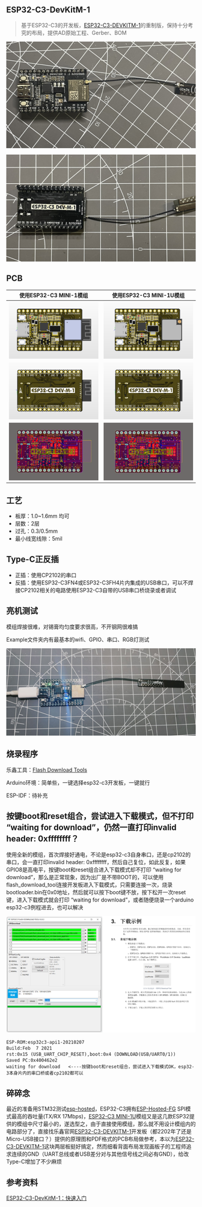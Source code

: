 ## ESP32-C3-DevKitM-1

> 基于ESP32-C3的开发板，[ESP32-C3-DEVKITM-1](https://docs.espressif.com/projects/esp-idf/zh_CN/latest/esp32c3/hw-reference/esp32c3/user-guide-devkitm-1.html)的重制版，保持十分考究的布局，提供AD原始工程、Gerber、BOM

![初号机(1)](Images/初号机(1).JPG)

![初号机(2)](Images/初号机(2).JPG)

## PCB

| 使用ESP32-C3 MINI-1模组                                | 使用ESP32-C3 MINI-1U模组                                 |
| ------------------------------------------------------ | -------------------------------------------------------- |
| ![ESP32-C3_DEV-M-1(1)](Images/ESP32-C3_DEV-M-1(1).png) | ![ESP32-C3_DEV-M-1u(1)](Images/ESP32-C3_DEV-M-1u(1).png) |
| ![ESP32-C3_DEV-M-1(2)](Images/ESP32-C3_DEV-M-1(2).png) | ![ESP32-C3_DEV-M-1u(2)](Images/ESP32-C3_DEV-M-1u(2).png) |
| ![ESP32-C3_DEV-M-1(3)](Images/ESP32-C3_DEV-M-1(3).png) | ![ESP32-C3_DEV-M-1u(3)](Images/ESP32-C3_DEV-M-1u(3).png) |

## 工艺

- 板厚：1.0~1.6mm 均可
- 层数：2层
- 过孔：0.3/0.5mm
- 最小线宽线隙：5mil

## Type-C正反插

- 正插：使用CP2102的串口
- 反插：使用ESP32-C3FN4或ESP32-C3FH4片内集成的USB串口，可以不焊接CP2102相关的电路使用ESP32-C3自带的USB串口桥烧录或者调试

## 亮机测试

模组焊接很难，对锡膏均匀度要求很高，不开钢网很难搞

Example文件夹内有最基本的wifi、GPIO、串口、RGB灯测试

![hardware](Example/Arduino/WiFiScan/Images/hardware.JPG)

## 烧录程序

乐鑫工具：[Flash Download Tools](https://www.espressif.com/en/support/download/other-tools)

Arduino环境：简单些，一键选择esp32-c3开发板，一键就行

ESP-IDF：待补充

## 按键boot和reset组合，尝试进入下载模式，但不打印 “waiting for download”，仍然一直打印invalid header: 0xffffffff？

使用全新的模组，首次焊接好通电，不论是esp32-c3自身串口，还是cp2102的串口，会一直打印invalid header: 0xffffffff，然后自己复位，如此反复，如果GPIO8是高电平，按键boot和reset组合进入下载模式却不打印 “waiting for download”，那么是正常现象，因为出厂是不带BOOT的，可以使用flash_download_tool连接开发板进入下载模式，只需要连接一次，烧录bootloader.bin在0x0地址，然后就可以按下boot键不放，按下松开一次reset键，进入下载模式就会打印 “waiting for download”，或者随便烧录一个arduino esp32-c3例程进去，也可以解决

![成功烧录wfiscan示例](Images/成功烧录wfiscan示例.png)

```
ESP-ROM:esp32c3-api1-20210207
Build:Feb  7 2021
rst:0x15 (USB_UART_CHIP_RESET),boot:0x4 (DOWNLOAD(USB/UART0/1))
Saved PC:0x400462e2
waiting for download   <----按键boot和reset组合，尝试进入下载模式OK，esp32-3本身片内的串口桥或者cp2102都可以
```

## 碎碎念

最近的准备用STM32测试[esp-hosted](https://github.com/espressif/esp-hosted)，ESP32-C3拥有[ESP-Hosted-FG]() SPI模式最高的吞吐量(TX/RX 17Mbps)，[ESP32-C3 MINI-1U]()模组又是这几款ESP32提供的模组中尺寸最小的，遂选型之，由于直接使用模组，那么就不用设计模组内的电路部分了，直接找乐鑫官网[ESP32-C3-DEVKITM-1](https://docs.espressif.com/projects/esp-idf/zh_CN/latest/esp32c3/hw-reference/esp32c3/user-guide-devkitm-1.html)开发板（都2202年了还是Micro-USB接口？）提供的原理图和PDF格式的PCB布局做参考，本以为[ESP32-C3-DEVKITM-1](https://docs.espressif.com/projects/esp-idf/zh_CN/latest/esp32c3/hw-reference/esp32c3/user-guide-devkitm-1.html)这块两层板挺好搞定，然而细看背面布局发现画板子的工程师追求连续的GND（UART总线或者USB差分对与其他信号线之间必有GND），给改Type-C增加了不少麻烦

## 参考资料

[ESP32-C3-DevKitM-1：快速入门](https://docs.espressif.com/projects/esp-idf/zh_CN/latest/esp32c3/hw-reference/esp32c3/user-guide-devkitm-1.html) 